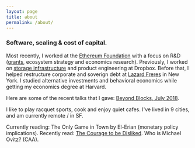 ```yaml
---
layout: page
title: about
permalink: /about/
---
```


<h3>Software, scaling & cost of capital.</h3>

Most recently, I worked at the [Ethereum Foundation][ef-link] with a focus on R&D ([grants][grants-link], ecosystem strategy and economics research).
Previously, I worked on [storage infrastructure][magic-pocket] and product engineering at Dropbox.
Before that, I helped restructure corporate and soverign debt at [Lazard Freres][lazard-link] in New York.
I studied alternative investments and behavioral economics while getting my economics degree at Harvard.

Here are some of the recent talks that I gave: [Beyond Blocks, July 2018][beyond-blocks].

I like to play racquet sports, cook and enjoy quiet cafes.
I've lived in 9 cities, and am currently remote / in SF.

Currently reading: The Only Game in Town by El-Erian (monetary policy implications).
Recently read: [The Courage to be Disliked][courage-link]. Who is Michael Ovitz? (CAA).

[ef-link]: https://ethereum.org/
[magic-pocket]: https://blogs.dropbox.com/tech/2016/03/magic-pocket-infrastructure/
[thinking-in-bets-link]: https://www.amazon.com/dp/B074DG9LQF/ref=dp-kindle-redirect?_encoding=UTF8&btkr=1
[grants-link]: https://blog.ethereum.org/2018/03/07/announcing-beneficiaries-ethereum-foundation-grants/
[nosedive-link]: https://www.youtube.com/watch?v=ikmrzoxnQ3Q
[courage-link]: https://www.amazon.com/dp/B078MDSV8T/ref=dp-kindle-redirect?_encoding=UTF8&btkr=1
[lazard-link]: https://en.wikipedia.org/wiki/Lazard#Financial_advisory
[beyond-blocks]: https://www.youtube.com/watch?v=Ob31hbfSQAs

